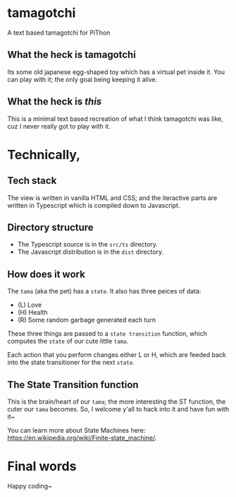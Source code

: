 # tamagotchi
A text based tamagotchi for PiThon

## What the heck is tamagotchi
Its some old japanese egg-shaped toy which has a virtual pet inside it. You can play with it; the only goal being keeping it alive.

## What the heck is *this*
This is a minimal text based recreation of what I think tamagotchi was like, cuz I never really got to play with it.

# Technically,

## Tech stack
The view is written in vanilla HTML and CSS; and the iteractive parts are written in Typescript which is compiled down to Javascript.

## Directory structure
- The Typescript source is in the `src/ts` directory.
- The Javascript distribution is in the `dist` directory.

## How does it work
The `tama` (aka the pet) has a `state`.
It also has three peices of data:
- (L) Love
- (H) Health
- (R) Some random garbage generated each turn

These three things are passed to a `state transition` function, which computes the `state` of our cute little `tama`.

Each action that you perform changes either L or H, which are feeded back into the state transitioner for the next `state`.

## The State Transition function
This is the brain/heart of our `tama`; the more interesting the ST function, the cuter our `tama` becomes.
So, I welcome y'all to hack into it and have fun with it~

You can learn more about State Machines here: https://en.wikipedia.org/wiki/Finite-state_machine/.

# Final words
Happy coding~
